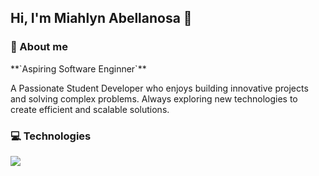 ##  Hi, I'm Miahlyn Abellanosa 👋


### 🚀 About me
<p align="left">
**`Aspiring Software Enginner`**

A Passionate Student Developer who enjoys building innovative projects and solving complex problems. Always exploring new technologies to create efficient and scalable solutions.
</p>


### 💻 Technologies
<p align="left">
  <a href="https://skillicons.dev">
    <img src="https://skillicons.dev/icons?i=dotnet,cs,angular,azure,html,css,js,ts,nextjs,py,git,php" />
  </a>
</p>
